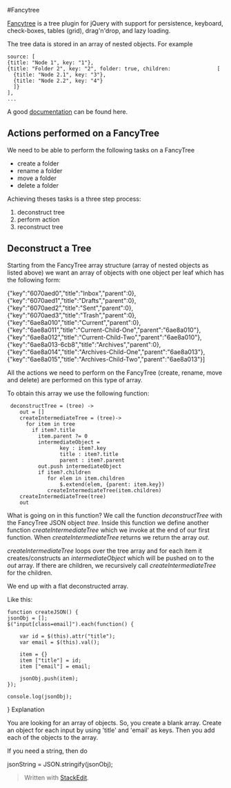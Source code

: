 #Fancytree

[Fancytree](https://github.com/mar10/fancytree)  is a tree plugin for jQuery with support for persistence, keyboard, check-boxes, tables (grid), drag'n'drop, and lazy loading.

The tree data is stored in an array of nested objects. For example



    source: [
    {title: "Node 1", key: "1"},
    {title: "Folder 2", key: "2", folder: true, children:               [    
      {title: "Node 2.1", key: "3"},
      {title: "Node 2.2", key: "4"}
      ]}
    ],
    ...
  
A good [documentation](http://wwwendt.de/tech/fancytree/demo/index.html) can be found here.




Actions performed on a FancyTree
--------------------------------

We need to be able to perform the following tasks on a FancyTree

 - create a folder
 - rename a folder
 - move a folder
 - delete a folder


Achieving theses tasks is a three step process:

 1. deconstruct tree
 2. perform action
 3. reconstruct tree


Deconstruct a Tree
------------------

Starting from the FancyTree array structure (array of nested objects as listed above) we want an array of objects with one object per leaf which has the following form:

{"key":"6070aed0","title":"Inbox","parent":0},
{"key":"6070aed1","title":"Drafts","parent":0},
{"key":"6070aed2","title":"Sent","parent":0},
{"key":"6070aed3","title":"Trash","parent":0},
{"key":"6ae8a010","title":"Current","parent":0},
{"key":"6ae8a011","title":"Current-Child-One","parent":"6ae8a010"},{"key":"6ae8a012","title":"Current-Child-Two","parent":"6ae8a010"},{"key":"6ae8a013-6cb8","title":"Archives","parent":0},{"key":"6ae8a014","title":"Archives-Child-One","parent":"6ae8a013"},{"key":"6ae8a015","title":"Archives-Child-Two","parent":"6ae8a013"}] 

All the actions we need to perform on the FancyTree (create, rename, move and delete) are performed on this type of array.

To obtain this array we use the following function:

 

     deconstructTree = (tree) ->
        out = []    
        createIntermediateTree = (tree)->    
          for item in tree
            if item?.title 
              item.parent ?= 0   
              intermediateObject = 
                     key : item?.key
                     title : item?.title
                     parent : item?.parent
              out.push intermediateObject                   
              if item?.children 
                 for elem in item.children
                     $.extend(elem, {parent: item.key})
                 createIntermediateTree(item.children) 
        createIntermediateTree(tree)
        out

What is going on in this function?
We call the function *deconstructTree* with the FancyTree JSON object *tree*.
Inside this function we define another function *createIntermediateTree* which we invoke at the end of our first function.
When *createIntermediateTree* returns we return the array *out*.

*createIntermediateTree* loops over the tree array and for each item it creates/constructs an *intermediateObject* which will be pushed on to the *out* array.
If there are children, we recursively call *createIntermediateTree* for the children.

We end up with a flat deconstructed array.




Like this:

	function createJSON() {
    jsonObj = [];
    $("input[class=email]").each(function() {

        var id = $(this).attr("title");
        var email = $(this).val();

        item = {}
        item ["title"] = id;
        item ["email"] = email;

        jsonObj.push(item);
    });

    console.log(jsonObj);
}
Explanation

You are looking for an array of objects. So, you create a blank array. Create an object for each input by using 'title' and 'email' as keys. Then you add each of the objects to the array.

If you need a string, then do

jsonString = JSON.stringify(jsonObj);





> Written with [StackEdit](https://stackedit.io/).
